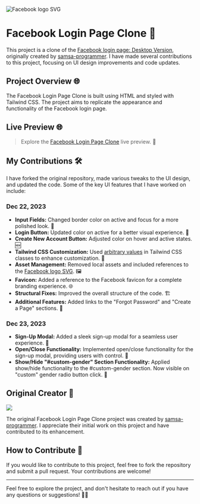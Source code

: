 ![Facebook logo SVG](https://static.xx.fbcdn.net/rsrc.php/y1/r/4lCu2zih0ca.svg)
# Facebook Login Page Clone 🚀
This project is a clone of the [Facebook login page: Desktop Version](https://www.facebook.com/), originally created by [samsa-programmer](https://github.com/samsa-programmer). I have made several contributions to this project, focusing on UI design improvements and code updates.

## Project Overview 🌐

The Facebook Login Page Clone is built using HTML and styled with Tailwind CSS. The project aims to replicate the appearance and functionality of the Facebook login page.

## Live Preview 🌐

> Explore the [Facebook Login Page Clone](https://alok-sci.github.io/facebook-login-clone--using-tailwind/) live preview. 🚀

## My Contributions 🛠️

I have forked the original repository, made various tweaks to the UI design, and updated the code. Some of the key UI features that I have worked on include:

### Dec 22, 2023

- **Input Fields:** Changed border color on active and focus for a more polished look. 🎨
- **Login Button:** Updated color on active for a better visual experience. 🌈
- **Create New Account Button:** Adjusted color on hover and active states. 🆕
- **Tailwind CSS Customization:** Used [arbitrary values](https://tailwindcss.com/docs/adding-custom-styles#using-arbitrary-values) in Tailwind CSS classes to enhance customization. 🚧
- **Asset Management:** Removed local assets and included references to the [Facebook logo SVG](https://static.xx.fbcdn.net/rsrc.php/y1/r/4lCu2zih0ca.svg). 🖼️
- **Favicon:** Added a reference to the Facebook favicon for a complete branding experience. 🌐
- **Structural Fixes:** Improved the overall structure of the code. 🏗️
- **Additional Features:** Added links to the "Forgot Password" and "Create a Page" sections. 🔗

### Dec 23, 2023

- **Sign-Up Modal:** Added a sleek sign-up modal for a seamless user experience. 🌟
- **Open/Close Functionality:** Implemented open/close functionality for the sign-up modal, providing users with control. 🔄
- **Show/Hide "#custom-gender" Section Functionality:** Applied show/hide functionality to the #custom-gender section. Now visible on "custom" gender radio button click. 👥
  
## Original Creator 👏
![](https://avatars.githubusercontent.com/u/115573200?v=4)

The original Facebook Login Page Clone project was created by [samsa-programmer](https://github.com/samsa-programmer). I appreciate their initial work on this project and have contributed to its enhancement.

## How to Contribute 🤝

If you would like to contribute to this project, feel free to fork the repository and submit a pull request. Your contributions are welcome!

---

Feel free to explore the project, and don't hesitate to reach out if you have any questions or suggestions! 🚀✨
